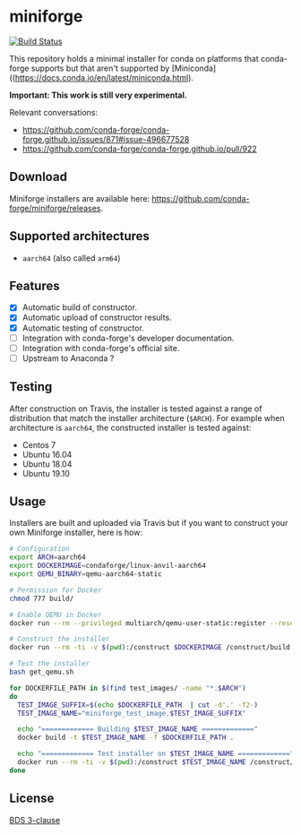 # miniforge
[![Build Status](https://travis-ci.org/conda-forge/miniforge.svg?branch=master)](https://travis-ci.org/conda-forge/miniforge)

This repository holds a minimal installer for conda on platforms that conda-forge supports but that aren't supported by [Miniconda]((https://docs.conda.io/en/latest/miniconda.html).

**Important: This work is still very experimental.**

Relevant conversations:

- https://github.com/conda-forge/conda-forge.github.io/issues/871#issue-496677528
- https://github.com/conda-forge/conda-forge.github.io/pull/922

## Download

Miniforge installers are available here: https://github.com/conda-forge/miniforge/releases.

## Supported architectures

- `aarch64` (also called `arm64`)

## Features

- [X] Automatic build of constructor.
- [X] Automatic upload of constructor results.
- [X] Automatic testing of constructor.
- [ ] Integration with conda-forge's developer documentation.
- [ ] Integration with conda-forge's official site.
- [ ] Upstream to Anaconda ?

## Testing

After construction on Travis, the installer is tested against a range of distribution that match the installer architecture (`$ARCH`). For example when architecture is `aarch64`, the constructed installer is tested against:

- Centos 7
- Ubuntu 16.04
- Ubuntu 18.04
- Ubuntu 19.10

## Usage

Installers are built and uploaded via Travis but if you want to construct your own Miniforge installer, here is how:

```bash
# Configuration
export ARCH=aarch64
export DOCKERIMAGE=condaforge/linux-anvil-aarch64
export QEMU_BINARY=qemu-aarch64-static

# Permission for Docker
chmod 777 build/

# Enable QEMU in Docker
docker run --rm --privileged multiarch/qemu-user-static:register --reset --credential yes

# Construct the installer
docker run --rm -ti -v $(pwd):/construct $DOCKERIMAGE /construct/build.sh

# Test the installer
bash get_qemu.sh

for DOCKERFILE_PATH in $(find test_images/ -name "*.$ARCH")
do
  TEST_IMAGE_SUFFIX=$(echo $DOCKERFILE_PATH  | cut -d'.' -f2-)
  TEST_IMAGE_NAME="miniforge_test_image.$TEST_IMAGE_SUFFIX"

  echo "============= Building $TEST_IMAGE_NAME ============="
  docker build -t $TEST_IMAGE_NAME -f $DOCKERFILE_PATH .

  echo "============= Test installer on $TEST_IMAGE_NAME ============="
  docker run --rm -ti -v $(pwd):/construct $TEST_IMAGE_NAME /construct/test.sh
done
```

## License

[BDS 3-clause](./LICENSE)
